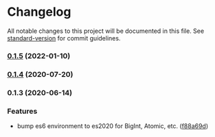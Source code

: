 # Changelog

All notable changes to this project will be documented in this file. See [standard-version](https://github.com/conventional-changelog/standard-version) for commit guidelines.

### [0.1.5](https://github.com/toolbuilder/eslint-config/compare/v0.1.4...v0.1.5) (2022-01-10)

### [0.1.4](https://github.com/toolbuilder/eslint-config/compare/v0.1.3...v0.1.4) (2020-07-20)

### 0.1.3 (2020-06-14)


### Features

* bump es6 environment to es2020 for BigInt, Atomic, etc. ([f88a69d](https://github.com/toolbuilder/eslint-config/commit/f88a69da7e93008aba2c359006d645cb97dcdf59))
